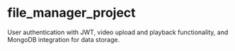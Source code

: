 # file_manager_project
User authentication with JWT, video upload and playback functionality, and MongoDB integration for data storage.

